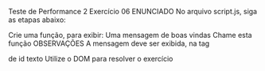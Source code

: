 Teste de Performance 2
Exercício 06
ENUNCIADO
No arquivo script.js, siga as etapas abaixo:

Crie uma função, para exibir:
Uma mensagem de boas vindas
Chame esta função
OBSERVAÇÕES
A mensagem deve ser exibida, na tag <p> de id texto
Utilize o DOM para resolver o exercício
